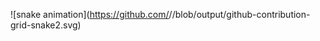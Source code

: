 
![snake animation](https://github.com/<seu user name>/<seu user name>/blob/output/github-contribution-grid-snake2.svg)
